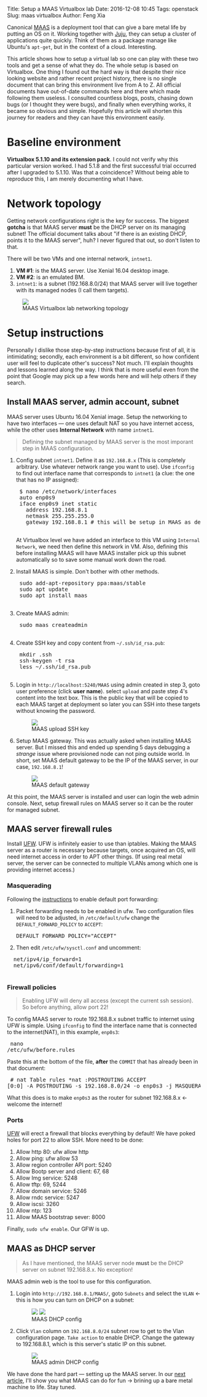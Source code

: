 Title: Setup a MAAS Virtualbox lab
Date: 2016-12-08 10:45
Tags: openstack
Slug: maas virtualbox
Author: Feng Xia

Canonical [MAAS][1] is a deployment tool that can give a bare metal
life by putting an OS on it. Working together with [Juju][2], they can
setup a cluster of applications quite quickly. Think of them as a
package manage like Ubuntu's `apt-get`, but in the context of a
cloud. Interesting.

[1]: http://maas.io/
[2]: https://www.ubuntu.com/cloud/juju

This article shows how to setup a virtual lab so one can play with
these two tools and get a sense of what they do. The whole setup is
based on Virtualbox. One thing I found out the hard way is that
despite their nice looking website and rather recent project history,
there is no single document that can bring this environment live from
A to Z. All official documents have out-of-date commands here and
there which made following them useless. I consulted countless blogs,
posts, chasing down bugs (or I thought they were bugs), and finally
when everything works, it became so obvious and simple. Hopefully this
article will shorten this journey for readers and they can have this
environment easily.


# Baseline environment

**Virtualbox 5.1.10 and its extension pack**. I could not verify why
this particular version worked. I had 5.1.8 and the first
successful trial occurred after I upgraded to 5.1.10. Was that a
coincidence? Without being able to reproduce this, I am merely
documenting what I have.

# Network topology

Getting network configurations right is the key for success. The
biggest **gotcha** is that MAAS server **must** be the DHCP server on
its managing subnet! The official document talks about "if there is an
existing DHCP, points it to the MAAS server", huh? I never figured
that out, so don't listen to that.

There will be two VMs and one internal network, `intnet1`.

1. **VM #1**: is the MAAS server. Use Xenial 16.04 desktop image.
2. **VM #2**: is an emulated BM.
3. `intnet1`: is a subnet (192.168.8.0/24) that MAAS server will
   live together with its managed nodes (I call them targets).

<figure class="row">
  <img src="/images/maas_networking_topology.png"
       class="center-block img-responsive" />
  <figcaption>MAAS Virtualbox lab networking topology</figcaption>
</figure>

# Setup instructions

Personally I dislike those step-by-step instructions because first of
all, it is intimidating; secondly, each environment is a bit
different, so how confident user will feel to duplicate other's
success? Not much. I'll explain thoughts and lessons learned along the
way. I think that is more useful even from the point that Google may
pick up a few words here and will help others if they search.

## Install MAAS server, admin account, subnet

MAAS server uses Ubuntu 16.04 Xenial image. Setup the
networking to have two interfaces &mdash; one uses default NAT so you
have internet access, while the other uses **Internal Network** with
name `intnet1`.

> Defining the subnet managed by MAAS server is the most imporant step
  in MAAS configuration.

1. Config subnet `intnet1`. Define it as `192.168.8.x` (This is
   completely arbitrary. Use whatever network range you want to
   use). Use `ifconfig` to find out interface name that corresponds to
   `intnet1` (a clue: the one that has no IP assigned):

    <pre class="brush:bash;">
    $ nano /etc/network/interfaces
    auto enp0s9
    iface enp0s9 inet static
      address 192.168.8.1
      netmask 255.255.255.0
      gateway 192.168.8.1 # this will be setup in MAAS as default gateway!
    </pre>

    At Virtualbox level we have added an interface to this VM using
    `Internal Network`, we need then define this network in VM. Also,
    defining this before installing MAAS will have MAAS installer pick
    up this subnet automatically so to save some manual work down the
    road.

2. Install MAAS is simple. Don't bother with other methods.
    <pre class="brush:bash;">
    sudo add-apt-repository ppa:maas/stable
    sudo apt update
    sudo apt install maas
    </pre>

3. Create MAAS admin: 
    <pre class="brush:bash;">
    sudo maas createadmin
    </pre>

4. Create SSH key and copy content from `~/.ssh/id_rsa.pub`:
    <pre class="brush:bash;">
    mkdir .ssh
    ssh-keygen -t rsa
    less ~/.ssh/id_rsa.pub
    </pre>

5. Login in `http://localhost:5240/MAAS` using admin created in step
  3, goto user preference (click __user name__).
  select `upload` and paste step 4's content into the text box. This is
  the public key that will be copied to each MAAS target at
  deployment so later you can SSH into these targets without knowing
  the password.

    <figure class="row">
      <img src="/images/maas%20ssh%20key.png"
           class="center-block img-responsive" />
      <figcaption>MAAS upload SSH key</figcaption>
    </figure>

6. Setup MAAS gateway. This was actually asked when installing MAAS
    server. But I missed this and ended up spending 5 days debugging a
    _strange_ issue where provisioned node can not ping outside world.
    In short, set MAAS default gateway to be the IP of the MAAS
    server, in our case, `192.168.8.1`!

    <figure class="row">
      <img src="/images/maas%20default%20gateway.png"
           class="center-block img-responsive" />
      <figcaption>MAAS default gateway</figcaption>
    </figure>
    
At this point, the MAAS server is installed and user can login the web
admin console. Next, setup firewall rules on MAAS server so it can be
the router for managed subnet.

## MAAS server firewall rules

Install [UFW][]. UFW is infinitely easier to use than iptables. Making
the MAAS server as a router is necessary because targets, once
acquired an OS, will need internet access in order to APT other
things. (If using real metal server, the server can be connected to
multiple VLANs among which one is providing internet access.)

[UFW]: https://help.ubuntu.com/community/UFW

### Masquerading

Following the [instructions][4] to enable default port forwarding:

[4]: https://help.ubuntu.com/lts/serverguide/firewall.html

1. Packet forwarding needs to be enabled in ufw. Two configuration
   files will need to be adjusted, in `/etc/default/ufw` change the
   `DEFAULT_FORWARD_POLICY` to `ACCEPT`:
   <pre class="brush:bash;">
   DEFAULT_FORWARD_POLICY="ACCEPT"
   </pre>

2. Then edit `/etc/ufw/sysctl.conf` and uncomment:
  <pre class="brush:bash;">
  net/ipv4/ip_forward=1
  net/ipv6/conf/default/forwarding=1
  </pre>
  
### Firewall policies

> Enabling UFW will deny all access (except the current ssh
> session). So before anything, allow port 22!

To config MAAS server to route 192.168.8.x subnet traffic to internet
using UFW is simple. Using `ifconfig` to find the interface name that
is connected to the internet(NAT), in this example, `enp0s3`:
    <pre class="brush:bash;">
    nano /etc/ufw/before.rules
    </pre>

Paste this at the bottom of the file, **after** the `COMMIT` that has
already been in that document:
    <pre class="brush:bash;">
    # nat Table rules
    *nat
    :POSTROUTING ACCEPT [0:0]
    -A POSTROUTING -s 192.168.8.0/24 -o enp0s3 -j MASQUERADE
    COMMIT
    </pre>

What this does is to make `enp0s3` as the router for subnet
192.168.8.x &larr; welcome the internet!

### Ports

[UFW][] will erect a firewall that blocks everything by default! We
have poked holes for port 22 to allow SSH. More need to be done:

1. Allow http 80: ufw allow http
2. Allow ping: ufw allow 53
3. Allow region controller API port: 5240
4. Allow Bootp server and client: 67, 68
5. Allow Img service: 5248
6. Allow tftp: 69, 5244
7. Allow domain service: 5246
8. Allow rndc service: 5247
9. Allow iscsi: 3260
10. Allow ntp: 123
11. Allow MAAS bootstrap sever: 8000

Finally, `sudo ufw enable`. Our GFW is up.

## MAAS as DHCP server

> As I have mentioned, the MAAS server node **must** be the DHCP
> server on subnet 192.168.8.x. No exception!

MAAS admin web is the tool to use for this configuration. 

1. Login into `http://192.168.8.1/MAAS/`, goto `Subnets` and select
   the `VLAN` &larr; this is how you can turn on DHCP on a subnet:

    <figure class="row">
      <img src="/images/maas_vlan_config.png"
           class="center-block img-responsive" />
      <img src="/images/maas_subnet_config.png"
           class="center-block img-responsive" />    
      <figcaption>MAAS  DHCP config</figcaption>
    </figure>

2. Click `Vlan` column on `192.168.8.0/24` subnet row to get to the
   Vlan configuration page. `Take action` to enable DHCP. Change the
   gateway to 192.168.8.1, which is this server's static IP on this
   subnet.

    <figure class="row">
      <img src="/images/maas_dhcp_config.png"
           class="center-block img-responsive" />
      <figcaption>MAAS admin DHCP config</figcaption>
    </figure>


We have done the hard part &mdash; setting up the MAAS server. In our
[next article][3], I'll show you what MAAS can do for fun &rarr;
brining up a bare metal machine to life. Stay tuned.

[3]: {filename}/workspace/openstack/maas_target.md

